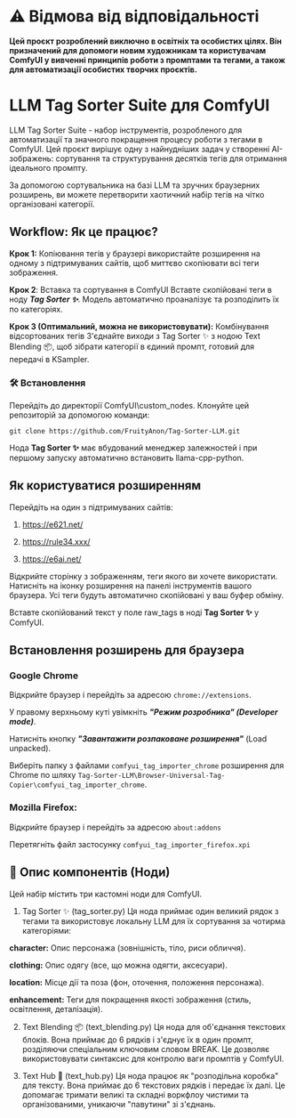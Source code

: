 # ⚠️ Відмова від відповідальності
**Цей проєкт розроблений виключно в освітніх та особистих цілях. Він призначений для допомоги новим художникам та користувачам ComfyUI у вивченні принципів роботи з промптами та тегами, а також для автоматизації особистих творчих проєктів.**

# LLM Tag Sorter Suite для ComfyUI
LLM Tag Sorter Suite - набор інструментів, розробленого для автоматизації та значного покращення процесу роботи з тегами в ComfyUI. Цей проєкт вирішує одну з найнудніших задач у створенні AI-зображень: сортування та структурування десятків тегів для отримання ідеального промпту.

За допомогою сортувальника на базі LLM та зручних браузерних розширень, ви можете перетворити хаотичний набір тегів на чітко організовані категорії.


## Workflow: Як це працює?
**Крок 1:** Копіювання тегів у браузері використайте розширення на одному з підтримуваних сайтів, щоб миттєво скопіювати всі теги зображення.

**Крок 2**: Вставка та сортування в ComfyUI Вставте скопійовані теги в ноду ***Tag Sorter ✨***. Модель автоматично проаналізує та розподілить їх по категоріях.

**Крок 3 (Оптимальний, можна не використовувати):** Комбінування відсортованих тегів З'єднайте виходи з Tag Sorter ✨ з нодою Text Blending 📦, щоб зібрати категорії в єдиний промпт, готовий для передачі в KSampler.

### 🛠️ Встановлення
Перейдіть до директорії ComfyUI\custom_nodes\.
Клонуйте цей репозиторій за допомогою команди:

`git clone https://github.com/FruityAnon/Tag-Sorter-LLM.git`

Нода **Tag Sorter ✨** має вбудований менеджер залежностей і при першому запуску автоматично встановить llama-cpp-python.

## Як користуватися розширенням
Перейдіть на один з підтримуваних сайтів:

1. https://e621.net/

2. https://rule34.xxx/

3. https://e6ai.net/

Відкрийте сторінку з зображенням, теги якого ви хочете використати. Натисніть на іконку розширення на панелі інструментів вашого браузера. Усі теги будуть автоматично скопійовані у ваш буфер обміну.

Вставте скопійований текст у поле raw_tags в ноді **Tag Sorter ✨** у ComfyUI.
## Встановлення розширень для браузера

### **Google Chrome**
Відкрийте браузер і перейдіть за адресою `chrome://extensions`.

У правому верхньому куті увімкніть ***"Режим розробника" (Developer mode)***.

Натисніть кнопку ***"Завантажити розпаковане розширення"*** (Load unpacked).

Виберіть папку з файлами `comfyui_tag_importer_chrome` розширення для Chrome по шляху `Tag-Sorter-LLM\Browser-Universal-Tag-Copier\comfyui_tag_importer_chrome`.

### **Mozilla Firefox:**

Відкрийте браузер і перейдіть за адресою `about:addons`

Перетягніть файл застосунку `comfyui_tag_importer_firefox.xpi`

## 📖 Опис компонентів (Ноди)
Цей набір містить три кастомні ноди для ComfyUI.

1. Tag Sorter ✨ (tag_sorter.py)
Ця нода приймає один великий рядок з тегами та використовує локальну LLM для їх сортування за чотирма категоріями:

**character:** Опис персонажа (зовнішність, тіло, риси обличчя).

**clothing:** Опис одягу (все, що можна одягти, аксесуари).

**location:** Місце дії та поза (фон, оточення, положення персонажа).

**enhancement:** Теги для покращення якості зображення (стиль, освітлення, деталізація).

2. Text Blending 📦 (text_blending.py)
Ця нода для об'єднання текстових блоків. Вона приймає до 6 рядків і з'єднує їх в один промпт, розділяючи спеціальним ключовим словом BREAK. Це дозволяє використовувати синтаксис для контролю ваги промптів у ComfyUI.

3. Text Hub 📝 (text_hub.py)
Ця нода працює як "розподільна коробка" для тексту. Вона приймає до 6 текстових рядків і передає їх далі. Це допомагає тримати великі та складні воркфлоу чистими та організованими, уникаючи "павутини" зі з'єднань.